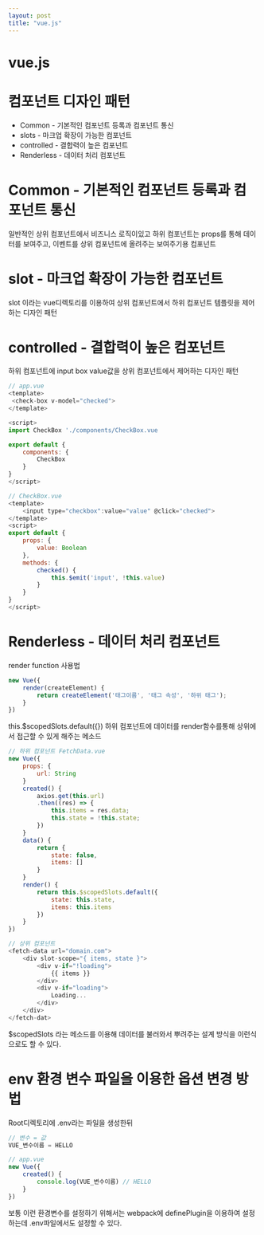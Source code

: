 ```yaml
---
layout: post
title: "vue.js"
---
```


vue.js
==========

# 컴포넌트 디자인 패턴
* Common - 기본적인 컴포넌트 등록과 컴포넌트 통신
* slots - 마크업 확장이 가능한 컴포넌트
* controlled - 결합력이 높은 컴포넌트
* Renderless - 데이터 처리 컴포넌트


# Common - 기본적인 컴포넌트 등록과 컴포넌트 통신
일반적인 상위 컴포넌트에서 비즈니스 로직이있고 하위 컴포넌트는 props를 통해 데이터를 보여주고, 이벤트를 상위 컴포넌트에 올려주는 보여주기용 컴포넌트

# slot - 마크업 확장이 가능한 컴포넌트
slot 이라는 vue디렉토리를 이용하여
상위 컴포넌트에서 하위 컴포넌트 템플릿을 제어하는 디자인 패턴

# controlled - 결합력이 높은 컴포넌트
하위 컴포넌트에 input box value값을
상위 컴포넌트에서 제어하는 디자인 패턴
```javascript
// app.vue
<template>
 <check-box v-model="checked">
</template>

<script>
import CheckBox './components/CheckBox.vue

export default {
    components: {
        CheckBox
    }
}
</script>

// CheckBox.vue
<template>
    <input type="checkbox":value="value" @click="checked">
</template>
<script>
export default {
    props: {
        value: Boolean
    },
    methods: {
        checked() {
            this.$emit('input', !this.value)
        }
    }
}
</script>
```

# Renderless - 데이터 처리 컴포넌트
render function 사용법
```javascript
new Vue({
    render(createElement) {
        return createElement('태그이름', '태그 속성', '하위 태그');
    }
})
```

this.$scopedSlots.default({})
하위 컴포넌트에 데이터를 render함수를통해 상위에서 접근할 수 있게 해주는 메소드

```javascript
// 하위 컴포넌트 FetchData.vue
new Vue({
    props: {
        url: String
    }
    created() {
        axios.get(this.url)
        .then((res) => {
            this.items = res.data;
            this.state = !this.state;
        })
    }
    data() {
        return {
            state: false,
            items: []
        }
    }
    render() {
        return this.$scopedSlots.default({
            state: this.state,
            items: this.items
        })
    }
})

// 상위 컴포넌트
<fetch-data url="domain.com">
    <div slot-scope="{ items, state }">
        <div v-if="!loading">
            {{ items }}
        </div>
        <div v-if="loading">
            Loading...
        </div>
    </div>
</fetch-dat>
```

$scopedSlots 라는 메소드를 이용해 데이터를 불러와서 뿌려주는 설계 방식을 이런식으로도 할 수 있다.

# env 환경 변수 파일을 이용한 옵션 변경 방법
Root디렉토리에 .env라는 파일을 생성한뒤
```js
// 변수 = 값
VUE_변수이름 = HELLO

// app.vue
new Vue({
    created() {
        console.log(VUE_변수이름) // HELLO
    }
})
```

보통 이런 환경변수를 설정하기 위해서는
webpack에 definePlugin을 이용하여 설정하는데
.env파일에서도 설정할 수 있다.

